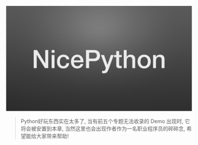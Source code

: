 ![](/assets/nicepy.006.jpeg)
> Python好玩东西实在太多了, 当有前五个专题无法收录的 Demo 出现时, 它将会被安置到本章, 当然这里也会出现作者作为一名职业程序员的碎碎念, 希望能给大家带来帮助! 